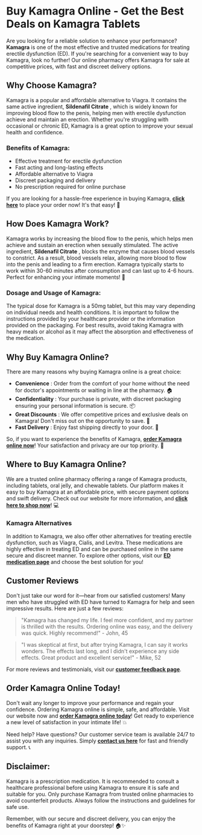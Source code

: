 # Buy Kamagra Online - Get the Best Deals on Kamagra Tablets

Are you looking for a reliable solution to enhance your performance? **Kamagra** is one of the most effective and trusted medications for treating erectile dysfunction (ED). If you're searching for a convenient way to buy Kamagra, look no further! Our online pharmacy offers Kamagra for sale at competitive prices, with fast and discreet delivery options.

## Why Choose Kamagra?

Kamagra is a popular and affordable alternative to Viagra. It contains the same active ingredient, **Sildenafil Citrate** , which is widely known for improving blood flow to the penis, helping men with erectile dysfunction achieve and maintain an erection. Whether you're struggling with occasional or chronic ED, Kamagra is a great option to improve your sexual health and confidence.

### Benefits of Kamagra:

- Effective treatment for erectile dysfunction
- Fast acting and long-lasting effects
- Affordable alternative to Viagra
- Discreet packaging and delivery
- No prescription required for online purchase

If you are looking for a hassle-free experience in buying Kamagra, [**click here**](https://tinyurl.com/buykamagrabestprice) to place your order now! It's that easy! 🚀

## How Does Kamagra Work?

Kamagra works by increasing the blood flow to the penis, which helps men achieve and sustain an erection when sexually stimulated. The active ingredient, **Sildenafil Citrate** , blocks the enzyme that causes blood vessels to constrict. As a result, blood vessels relax, allowing more blood to flow into the penis and leading to a firm erection. Kamagra typically starts to work within 30-60 minutes after consumption and can last up to 4-6 hours. Perfect for enhancing your intimate moments! 💪

### Dosage and Usage of Kamagra:

The typical dose for Kamagra is a 50mg tablet, but this may vary depending on individual needs and health conditions. It is important to follow the instructions provided by your healthcare provider or the information provided on the packaging. For best results, avoid taking Kamagra with heavy meals or alcohol as it may affect the absorption and effectiveness of the medication.

## Why Buy Kamagra Online?

There are many reasons why buying Kamagra online is a great choice:

- **Convenience** : Order from the comfort of your home without the need for doctor's appointments or waiting in line at the pharmacy. 🏠
- **Confidentiality** : Your purchase is private, with discreet packaging ensuring your personal information is secure. 📦
- **Great Discounts** : We offer competitive prices and exclusive deals on Kamagra! Don't miss out on the opportunity to save. 💸
- **Fast Delivery** : Enjoy fast shipping directly to your door. 🛒

So, if you want to experience the benefits of Kamagra, [**order Kamagra online now**](https://tinyurl.com/buykamagrabestprice)! Your satisfaction and privacy are our top priority. 🚚

## Where to Buy Kamagra Online?

We are a trusted online pharmacy offering a range of Kamagra products, including tablets, oral jelly, and chewable tablets. Our platform makes it easy to buy Kamagra at an affordable price, with secure payment options and swift delivery. Check out our website for more information, and [**click here to shop now**](https://tinyurl.com/buykamagrabestprice)! 💻

### Kamagra Alternatives

In addition to Kamagra, we also offer other alternatives for treating erectile dysfunction, such as Viagra, Cialis, and Levitra. These medications are highly effective in treating ED and can be purchased online in the same secure and discreet manner. To explore other options, visit our [**ED medication page**](https://tinyurl.com/buykamagrabestprice) and choose the best solution for you!

## Customer Reviews

Don't just take our word for it—hear from our satisfied customers! Many men who have struggled with ED have turned to Kamagra for help and seen impressive results. Here are just a few reviews:

> "Kamagra has changed my life. I feel more confident, and my partner is thrilled with the results. Ordering online was easy, and the delivery was quick. Highly recommend!" - John, 45

> "I was skeptical at first, but after trying Kamagra, I can say it works wonders. The effects last long, and I didn't experience any side effects. Great product and excellent service!" - Mike, 52

For more reviews and testimonials, visit our [**customer feedback page**](https://tinyurl.com/buykamagrabestprice).

## Order Kamagra Online Today!

Don't wait any longer to improve your performance and regain your confidence. Ordering Kamagra online is simple, safe, and affordable. Visit our website now and [**order Kamagra online today**](https://tinyurl.com/buykamagrabestprice)! Get ready to experience a new level of satisfaction in your intimate life! 💥

Need help? Have questions? Our customer service team is available 24/7 to assist you with any inquiries. Simply [**contact us here**](https://tinyurl.com/buykamagrabestprice) for fast and friendly support. 📞

## Disclaimer:

Kamagra is a prescription medication. It is recommended to consult a healthcare professional before using Kamagra to ensure it is safe and suitable for you. Only purchase Kamagra from trusted online pharmacies to avoid counterfeit products. Always follow the instructions and guidelines for safe use.

Remember, with our secure and discreet delivery, you can enjoy the benefits of Kamagra right at your doorstep! 🏠✨
